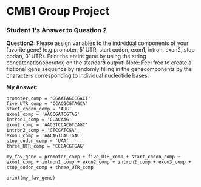 # __CMB1 Group Project__
### Student 1's Answer to Question 2
**Question2:**
Please assign variables to the individual components of your favorite gene! (e.g.promoter, 5’ UTR, start codon, exon1, intron,
exon2, stop codon, 3’ UTR). Print the entire gene by using the string concatenationoperator, on the standard output!
Note: Feel free to create a fictional gene sequence by randomly filling in the genecomponents by the characters
corresponding to individual nucleotide bases.


**My Answer:**
```
promoter_comp = 'GGAATAGCCGACT'
five_UTR_comp = 'CCACGCGTAGCA'
start_codon_comp = 'AUG'
exon1_comp = 'AACCGATCGTAG'
intron1_comp = 'CCACAAG'
exon2_comp = 'AACGTCCACGTCAGC'
intron2_comp = 'CTCGATCGA'
exon3_comp = 'AACAGTGACTGAC'
stop_codon_comp = 'UAA'
three_UTR_comp = 'CCGACGTGAG'

my_fav_gene = promoter_comp + five_UTR_comp + start_codon_comp + exon1_comp + intron1_comp + exon2_comp + intron2_comp + exon3_comp + stop_codon_comp + three_UTR_comp

print(my_fav_gene)
```
